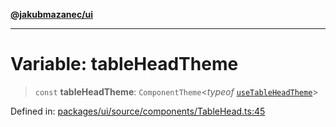 [**@jakubmazanec/ui**](../README.md)

---

# Variable: tableHeadTheme

> `const` **tableHeadTheme**: `ComponentTheme`\<_typeof_
> [`useTableHeadTheme`](useTableHeadTheme.md)\>

Defined in:
[packages/ui/source/components/TableHead.ts:45](https://github.com/jakubmazanec/tools/blob/026d472564678641afd0039e9c07d936f221ca46/packages/ui/source/components/TableHead.ts#L45)
